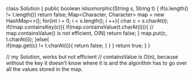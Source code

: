 class Solution {
    public boolean isIsomorphic(String s, String t) {
        if(s.length() != t.length()) return false;
        Map<Character, Character> map = new HashMap<>();
        for(int i = 0; i < s.length(); i ++){
            char c = s.charAt(i);
            if(!map.containsKey(c)){
                if(map.containsValue(t.charAt(i))){  // map.containsValue() is not efficient, O(N)
                    return false;
                }
                map.put(c, t.charAt(i));
            }else{   
                if(map.get(c) != t.charAt(i)){
                    return false;
                }
            }
        }
        return true;
    }
}

// my Solution, works but not efficient
// containsValue is O(n), because without the key it doesn't know where it is and the algorithm has to go over all the values stored in the map.